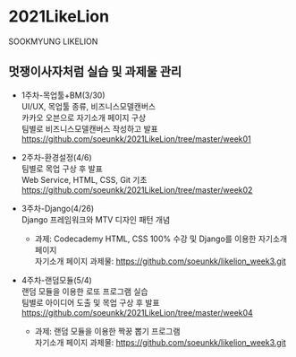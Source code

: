 # 2021LikeLion
SOOKMYUNG LIKELION


## 멋쟁이사자처럼 실습 및 과제물 관리   
* 1주차-목업툴+BM(3/30)   
  UI/UX, 목업툴 종류, 비즈니스모델캔버스   
  카카오 오븐으로 자기소개 페이지 구상   
  팀별로 비즈니스모델캔버스 작성하고 발표   
  <https://github.com/soeunkk/2021LikeLion/tree/master/week01>   
  
* 2주차-환경설정(4/6)   
  팀별로 목업 구상 후 발표   
  Web Service, HTML, CSS, Git 기초   
  <https://github.com/soeunkk/2021LikeLion/tree/master/week02>   
  
* 3주차-Django(4/26)   
  Django 프레임워크와 MTV 디자인 패턴 개념   
  + 과제: Codecademy HTML, CSS 100% 수강 및 Django를 이용한 자기소개 페이지   
    자기소개 페이지 과제물: <https://github.com/soeunkk/likelion_week3.git>   
    
* 4주차-랜덤모듈(5/4)   
  랜덤 모듈을 이용한 로또 프로그램 실습   
  팀별로 아이디어 도출 및 목업 구상 후 발표   
  <https://github.com/soeunkk/2021LikeLion/tree/master/week04>   
  + 과제: 랜덤 모듈을 이용한 짝꿍 뽑기 프로그램   
    자기소개 페이지 과제물: <https://github.com/soeunkk/likelion_week3.git>   
